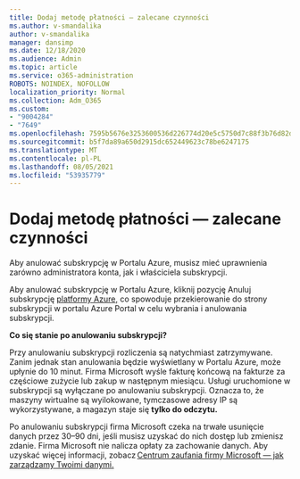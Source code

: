 ```yaml
---
title: Dodaj metodę płatności — zalecane czynności
ms.author: v-smandalika
author: v-smandalika
manager: dansimp
ms.date: 12/18/2020
ms.audience: Admin
ms.topic: article
ms.service: o365-administration
ROBOTS: NOINDEX, NOFOLLOW
localization_priority: Normal
ms.collection: Adm_O365
ms.custom:
- "9004284"
- "7649"
ms.openlocfilehash: 7595b5676e3253600536d226774d20e5c5750d7c88f3b76d82d82c320fb295a8
ms.sourcegitcommit: b5f7da89a650d2915dc652449623c78be6247175
ms.translationtype: MT
ms.contentlocale: pl-PL
ms.lasthandoff: 08/05/2021
ms.locfileid: "53935779"
---
```

# <a name="add-payment-method---recommended-steps"></a>Dodaj metodę płatności — zalecane czynności

Aby anulować subskrypcję w Portalu Azure, musisz mieć uprawnienia zarówno administratora konta, jak i właściciela subskrypcji. 

Aby anulować subskrypcję w Portalu Azure, kliknij pozycję  Anuluj subskrypcję [platformy Azure,](https://ms.portal.azure.com/#blade/Microsoft_Azure_Billing/SubscriptionsBlade) co spowoduje przekierowanie do strony subskrypcji w portalu Azure Portal w celu wybrania i anulowania subskrypcji. 

**Co się stanie po anulowaniu subskrypcji?** 

Przy anulowaniu subskrypcji rozliczenia są natychmiast zatrzymywane. Zanim jednak stan anulowania będzie wyświetlany w Portalu Azure, może upłynie do 10 minut. Firma Microsoft wyśle fakturę końcową na fakturze za częściowe zużycie lub zakup w następnym miesiącu. Usługi uruchomione w subskrypcji są wyłączane po anulowaniu subskrypcji. Oznacza to, że maszyny wirtualne są wyilokowane, tymczasowe adresy IP są wykorzystywane, a magazyn staje się **tylko do odczytu.** 

Po anulowaniu subskrypcji firma Microsoft czeka na trwałe usunięcie danych przez 30–90 dni, jeśli musisz uzyskać do nich dostęp lub zmienisz zdanie. Firma Microsoft nie nalicza opłaty za zachowanie danych. Aby uzyskać więcej informacji, zobacz [Centrum zaufania firmy Microsoft — jak zarządzamy Twoimi danymi.](https://www.microsoft.com/trust-center/privacy/data-management#leave)



